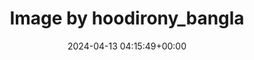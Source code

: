 ---
archive_date: 2024-07-24
code: C5sBos-vxlh
date: 2024-04-13 04:15:49+00:00
id: '3345055818352367969'
layout: post
media:
- id: '3345055818352367969'
  type: image
  url: media/C5sBos-vxlh/3345055818352367969.jpg
permalink: /p/C5sBos-vxlh/
thumbnail: media/C5sBos-vxlh/3345055818352367969.jpg
title: Image by hoodirony_bangla
---
